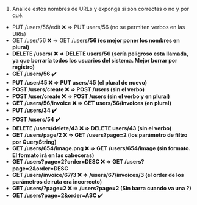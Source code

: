 1. Analice estos nombres de URLs y exponga si son correctas o no y por qué.

* PUT /users/56/edit ❌ => PUT users/56 (no se permiten verbos en las URIs)
* GET /user/56 ❌ => GET /user<b>s<b>/56 (es mejor poner los nombres en plural)
* DELETE /users/ ❌ => DELETE users/56 (sería peligroso esta llamada, ya que borraría todos los usuarios del sistema. Mejor borrar por registro)
* GET /users/56 ✔️
* PUT /user/45  ❌ => PUT user<b>s<b>/45 (el plural de nuevo)
* POST /users/create ❌ => POST /users (sin el verbo)
* POST /user/create ❌ => POST /users (sin el verbo y en plural)
* GET /users/56/invoice ❌ => GET users/56/invoices (en plural)
* PUT /users/34 ✔️
* POST /users/54 ✔️
* DELETE /users/delete/43 ❌ => DELETE users/43 (sin el verbo)
* GET /users/page/2 ❌ => GET /users?page=2 (los parámetro de filtro por QueryString)
* GET /users/654/image.png ❌ => GET /users/654/image (sin formato. El formato irá en las cabeceras)
* GET /users?page=2?order=DESC ❌ => GET /users?page=2<b>&</b>order=DESC
* GET /users/invoice/67/3 ❌ => /users/67/invoices/3 (el order de los parámetros de ruta era incorrecto)
* GET /users/?page=2 ❌ => /users?page=2 (Sin barra cuando va una ?)
* GET /users?page=2&order=ASC ✔️